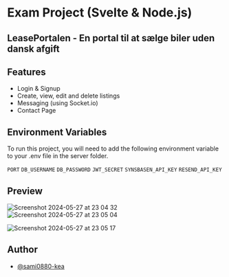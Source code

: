 # Exam Project (Svelte & Node.js)
## LeasePortalen - En portal til at sælge biler uden dansk afgift

## Features

- Login & Signup
- Create, view, edit and delete listings
- Messaging (using Socket.io)
- Contact Page

## Environment Variables

To run this project, you will need to add the following environment variable to your .env file in the server folder.

`PORT`
`DB_USERNAME`
`DB_PASSWORD`
`JWT_SECRET`
`SYNSBASEN_API_KEY`
`RESEND_API_KEY`

## Preview
![Screenshot 2024-05-27 at 23 04 32](https://github.com/sami0880-kea/node_exam_project/assets/113104513/59e6fdad-3c92-46ad-a81a-94d3690b67cd)
![Screenshot 2024-05-27 at 23 05 04](https://github.com/sami0880-kea/node_exam_project/assets/113104513/e043c251-1f37-4e90-897b-4ef071496797)

![Screenshot 2024-05-27 at 23 05 17](https://github.com/sami0880-kea/node_exam_project/assets/113104513/0d124c96-c9cd-4f17-b8d3-73186f994e5b)


## Author
- [@sami0880-kea](https://www.github.com/sami0880-kea)
